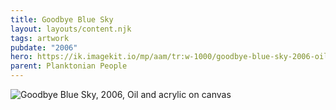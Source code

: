 ```yaml
---
title: Goodbye Blue Sky
layout: layouts/content.njk
tags: artwork
pubdate: "2006"
hero: https://ik.imagekit.io/mp/aam/tr:w-1000/goodbye-blue-sky-2006-oil-and-acrylic-on-canvas-.jpg
parent: Planktonian People
---
```

![Goodbye Blue Sky, 2006, Oil and acrylic on canvas](https://ik.imagekit.io/mp/aam/tr:w-1000/goodbye-blue-sky-2006-oil-and-acrylic-on-canvas-.jpg)
